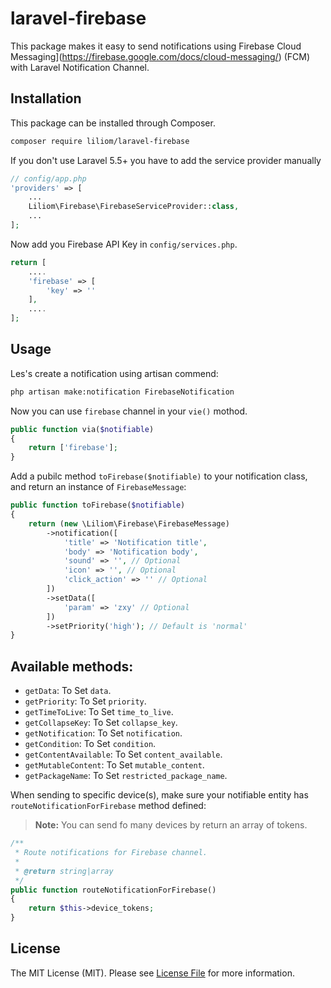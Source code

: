 # laravel-firebase
This package makes it easy to send notifications using Firebase Cloud Messaging](https://firebase.google.com/docs/cloud-messaging/) (FCM) with Laravel Notification Channel.

## Installation

This package can be installed through Composer.

``` bash
composer require liliom/laravel-firebase
```

If you don't use Laravel 5.5+ you have to add the service provider manually

```php
// config/app.php
'providers' => [
    ...
    Liliom\Firebase\FirebaseServiceProvider::class,
    ...
];
```

Now add you Firebase API Key in `config/services.php`.

```php
return [
	....
    'firebase' => [
        'key' => ''
    ],
    ....
];
```

## Usage

Les's create a notification using artisan commend:

```bash
php artisan make:notification FirebaseNotification
```

Now you can use `firebase` channel in your `vie()` mothod.

```php
public function via($notifiable)
{
    return ['firebase'];
}
```

Add a pubilc method `toFirebase($notifiable)` to your notification class, and return an instance of `FirebaseMessage`:

```php
public function toFirebase($notifiable)
{
    return (new \Liliom\Firebase\FirebaseMessage)
        ->notification([
            'title' => 'Notification title',
            'body' => 'Notification body',
            'sound' => '', // Optional
	        'icon' => '', // Optional
	        'click_action' => '' // Optional
        ])
        ->setData([
	        'param' => 'zxy' // Optional
	    ])
	    ->setPriority('high'); // Default is 'normal'
}
```

## Available methods:

- `getData`: To Set `data`.
- `getPriority`: To Set `priority`.
- `getTimeToLive`: To Set `time_to_live`.
- `getCollapseKey`: To Set `collapse_key`.
- `getNotification`: To Set `notification`.
- `getCondition`: To Set `condition`.
- `getContentAvailable`: To Set `content_available`.
- `getMutableContent`: To Set `mutable_content`.
- `getPackageName`: To Set `restricted_package_name`.

When sending to specific device(s), make sure your notifiable entity has `routeNotificationForFirebase` method defined:
> **Note:** You can send fo many devices by return an array of tokens.

```php
/**
 * Route notifications for Firebase channel.
 *
 * @return string|array
 */
public function routeNotificationForFirebase()
{
    return $this->device_tokens;
}
```

## License

The MIT License (MIT). Please see [License File](LICENSE.md) for more information.
